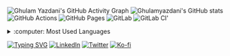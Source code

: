 <!-- ## I'm a 3rd Year Undergrad, Programmer, Developer!!

- 🌱 I’m currently learning many things!
- 👯 I’m a web designer and frontend developer
- 🥅 2021 Goals: Contribute more to Open Source projects
- 💬 Ask me about Frontend Technologies
- 📫 How to reach me: [ghulamyazdani12@gmail.com](mailto:ghulamyazdani12@gmail.com)
-->
![Ghulam Yazdani's GitHub Activity Graph](https://activity-graph.herokuapp.com/graph?username=ghulamyazdani&theme=xcode)
![Ghulamyazdani's GitHub stats](https://github-readme-stats.vercel.app/api?username=ghulamyazdani)
<img alt="GitHub Actions" src="https://img.shields.io/badge/GitHub%20Actions-0078d7.svg?&style=for-the-badge&logo=github-actions&logoColor=white"/>
<img alt="GitHub Pages" src="https://img.shields.io/badge/GitHub%20Pages-0078d7.svg?&style=for-the-badge&logo=github-pages&logoColor=white"/>
<img alt="GitLab" src="https://img.shields.io/badge/GitLab-0078d7.svg?&style=for-the-badge&logo=gitlab&logoColor=white"/>
<img alt="GitLab CI" src="https://img.shields.io/badge/GitLab%20CI-0078d7.svg?&style=for-the-badge&logo=gitlab-ci&logoColor=white"/>'
<details>
  <summary>:computer: Most Used Languages </summary>

  ![Top Langs](https://github-readme-stats.vercel.app/api/top-langs/?username=ghulamyazdani&langs_count=8)
  
</details>

[![Typing SVG](https://readme-typing-svg.herokuapp.com/?lines=Web+development%2Fdesign;Interested+in+Blockchain+Technologies;Always+learning+new+things&width=500&height=50&color=ffdc40&center=true)](https://github.com/adreaskar)
  <a href="https://www.linkedin.com/in/andreas-karabetian"><img alt="LinkedIn" title="LinkedIn" src="https://img.shields.io/badge/-LinkedIn-blue?style=for-the-badge&logo=Linkedin&logoColor=white"/></a>
  <a href="https://twitter.com/adreaskar"><img alt="Twitter" title="Twitter" src="https://img.shields.io/badge/-Twitter-1DA1F2?style=for-the-badge&logo=twitter&logoColor=white"/></a>
  <a href="https://ko-fi.com/adreaskar"><img alt="Ko-fi" title="Buy me a coffee" src="https://img.shields.io/badge/-Support-FF5E5B?style=for-the-badge&logo=ko-fi&logoColor=white"/></a>

<!-- [<img align="left" alt="Ghulamyazdani" width="22px" src="https://raw.githubusercontent.com/iconic/open-iconic/master/svg/globe.svg" />][website]
[<img align="left" alt="Ghulamyazdani | YouTube" width="22px" src="https://cdn.jsdelivr.net/npm/simple-icons@v3/icons/youtube.svg" />][youtube] -->
<!-- [<img align="left" alt="Ghulamyazdani | Twitter"  src="https://img.shields.io/badge/-Twitter-1DA1F2?style=for-the-badge&logo=twitter&logoColor=white" />][twitter]
[<img align="left" alt="Ghulamyazdani | LinkedIn" src="https://img.shields.io/badge/-LinkedIn-blue?style=for-the-badge&logo=Linkedin&logoColor=white" />][linkedin] -->
<!-- [<img align="left" alt="Ghulamyazdani | Instagram" width="22px" src="https://cdn.jsdelivr.net/npm/simple-icons@v3/icons/instagram.svg" />][instagram] -->